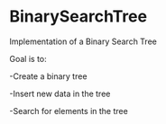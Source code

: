 # BinarySearchTree
Implementation of a Binary Search Tree

Goal is to:

-Create a binary tree

-Insert new data in the tree

-Search for elements in the tree
